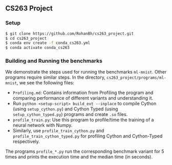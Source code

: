 ## CS263 Project

### Setup
```bash
$ git clone https://github.com/RohanBh/cs263_project.git
$ cd cs263_project
$ conda env create -f conda_cs263.yml
$ conda activate conda_cs263
```
 
### Building and Running the benchmarks
We demonstrate the steps used for running the benchmarks `ml-mnist`. Other programs require similar steps. In the directory, `cs263_project/programs/ml-mnist`, we see the following files:
* `Profiling.md`: Contains information from Profiling the program and comparing performance of different variants and understanding it.
* Run `python <setup-script> build_ext --inplace` to compile Cython (using `setup_cython.py`) and Cython Typed (using `setup_cython_typed.py`) programs and create `.so` files.
* `profile_train.py`: Use this program to profile/time the training of a neural network with Numpy.
* Similarly, use `profile_train_cython.py` and `profile_train_cython_typed.py` for profiling Cython and Cython-Typed respectively.

The programs `profile_*.py` run the corresponding benchmark variant for 5 times and prints the execution time and the median time (in seconds).
